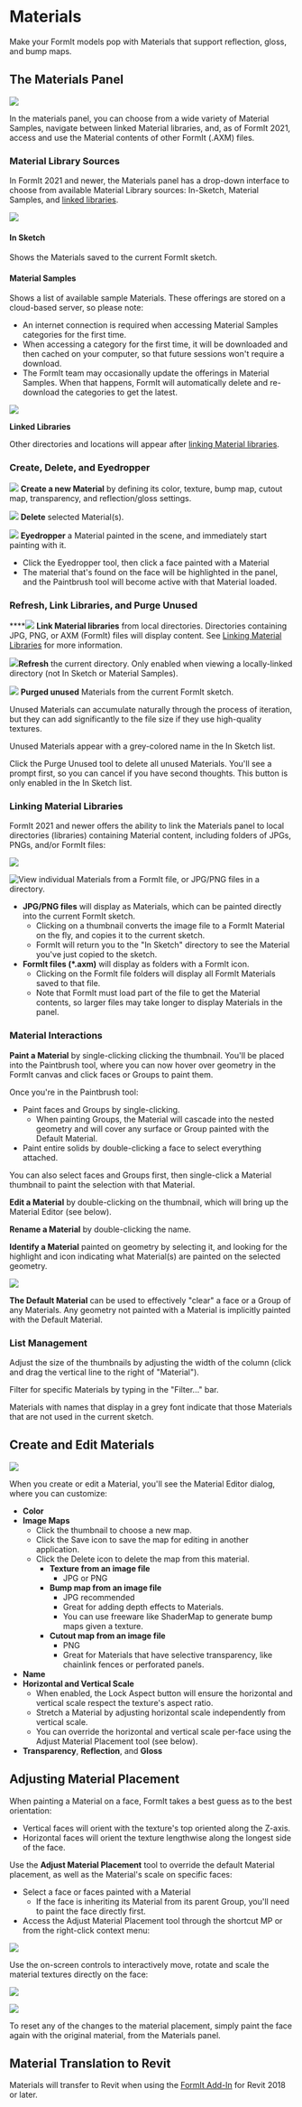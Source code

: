 # Materials

Make your FormIt models pop with Materials that support reflection, gloss, and bump maps.

## The Materials Panel

![](<../.gitbook/assets/materials-sample-category (2).png>)

In the materials panel, you can choose from a wide variety of Material Samples, navigate between linked Material libraries, and, as of FormIt 2021, access and use the Material contents of other FormIt (.AXM) files.

### Material Library Sources

In FormIt 2021 and newer, the Materials panel has a drop-down interface to choose from available Material Library sources: In-Sketch, Material Samples, and [linked libraries](https://windows.help.formit.autodesk.com/tool-library/materials#linking-material-libraries).

![](<../.gitbook/assets/materials-directory-picker (1).png>)

#### In Sketch

Shows the Materials saved to the current FormIt sketch.

#### Material Samples

Shows a list of available sample Materials. These offerings are stored on a cloud-based server, so please note:

* An internet connection is required when accessing Material Samples categories for the first time.
* When accessing a category for the first time, it will be downloaded and then cached on your computer, so that future sessions won't require a download.
* The FormIt team may occasionally update the offerings in Material Samples. When that happens, FormIt will automatically delete and re-download the categories to get the latest.

![](../.gitbook/assets/materials-samples\_original.png)

**Linked Libraries**

Other directories and locations will appear after [linking Material libraries](https://windows.help.formit.autodesk.com/tool-library/materials#linking-material-libraries).

### Create, Delete, and Eyedropper

![](../.gitbook/assets/materials\_add.PNG) **Create a new Material** by defining its color, texture, bump map, cutout map, transparency, and reflection/gloss settings.

![](<../.gitbook/assets/materials\_delete (1) (1).PNG>) **Delete** selected Material(s).

![](../.gitbook/assets/materials\_eyedropper.PNG) **Eyedropper** a Material painted in the scene, and immediately start painting with it.

* Click the Eyedropper tool, then click a face painted with a Material
* The material that's found on the face will be highlighted in the panel, and the Paintbrush tool will become active with that Material loaded.

### Refresh, Link Libraries, and Purge Unused

\*\*\*\*![](../.gitbook/assets/materials-link.png) **Link Material libraries** from local directories. Directories containing JPG, PNG, or AXM (FormIt) files will display content. See [Linking Material Libraries](https://windows.help.formit.autodesk.com/tool-library/materials#linking-material-libraries) for more information.

![](../.gitbook/assets/materials-refresh.png)**Refresh** the current directory. Only enabled when viewing a locally-linked directory (not In Sketch or Material Samples).

![](../.gitbook/assets/materials-purge.png) **Purged unused** Materials from the current FormIt sketch.

Unused Materials can accumulate naturally through the process of iteration, but they can add significantly to the file size if they use high-quality textures.

Unused Materials appear with a grey-colored name in the In Sketch list.

Click the Purge Unused tool to delete all unused Materials. You'll see a prompt first, so you can cancel if you have second thoughts. This button is only enabled in the In Sketch list.

### Linking Material Libraries

FormIt 2021 and newer offers the ability to link the Materials panel to local directories (libraries) containing Material content, including folders of JPGs, PNGs, and/or FormIt files:

![](../.gitbook/assets/materials-axms.png)

![View individual Materials from a FormIt file, or JPG/PNG files in a directory.](../.gitbook/assets/materials-axm-content.png)

* **JPG/PNG files** will display as Materials, which can be painted directly into the current FormIt sketch.
  * Clicking on a thumbnail converts the image file to a FormIt Material on the fly, and copies it to the current sketch.
  * FormIt will return you to the "In Sketch" directory to see the Material you've just copied to the sketch.
* **FormIt files (\*.axm)** will display as folders with a FormIt icon.
  * Clicking on the FormIt file folders will display all FormIt Materials saved to that file.
  * Note that FormIt must load part of the file to get the Material contents, so larger files may take longer to display Materials in the panel.

### Material Interactions

**Paint a Material** by single-clicking clicking the thumbnail. You'll be placed into the Paintbrush tool, where you can now hover over geometry in the FormIt canvas and click faces or Groups to paint them.

Once you're in the Paintbrush tool:

* Paint faces and Groups by single-clicking.
  * When painting Groups, the Material will cascade into the nested geometry and will cover any surface or Group painted with the Default Material.
* Paint entire solids by double-clicking a face to select everything attached.

You can also select faces and Groups first, then single-click a Material thumbnail to paint the selection with that Material.

**Edit a Material** by double-clicking on the thumbnail, which will bring up the Material Editor (see below).

**Rename a Material** by double-clicking the name.

**Identify a Material** painted on geometry by selecting it, and looking for the highlight and icon indicating what Material(s) are painted on the selected geometry.

![](../.gitbook/assets/material\_selected.png)

**The Default Material** can be used to effectively "clear" a face or a Group of any Materials. Any geometry not painted with a Material is implicitly painted with the Default Material.

### List Management

Adjust the size of the thumbnails by adjusting the width of the column (click and drag the vertical line to the right of "Material").

Filter for specific Materials by typing in the "Filter..." bar.

Materials with names that display in a grey font indicate that those Materials that are not used in the current sketch.

## Create and Edit Materials

![](<../.gitbook/assets/materials-editor (1).png>)

When you create or edit a Material, you'll see the Material Editor dialog, where you can customize:

* **Color**
* **Image Maps**
  * Click the thumbnail to choose a new map.
  * Click the Save icon to save the map for editing in another application.
  * Click the Delete icon to delete the map from this material.
    * **Texture from an image file**
      * JPG or PNG
    * **Bump map from an image file**
      * JPG recommended
      * Great for adding depth effects to Materials.
      * You can use freeware like ShaderMap to generate bump maps given a texture.
    * **Cutout map from an image file**
      * PNG
      * Great for Materials that have selective transparency, like chainlink fences or perforated panels.
* **Name**
* **Horizontal and Vertical Scale**
  * When enabled, the Lock Aspect button will ensure the horizontal and vertical scale respect the texture's aspect ratio.
  * Stretch a Material by adjusting horizontal scale independently from vertical scale.
  * You can override the horizontal and vertical scale per-face using the Adjust Material Placement tool (see below).
* **Transparency**, **Reflection**, and **Gloss**

## Adjusting Material Placement

When painting a Material on a face, FormIt takes a best guess as to the best orientation:

* Vertical faces will orient with the texture's top oriented along the Z-axis.
* Horizontal faces will orient the texture lengthwise along the longest side of the face.

Use the **Adjust Material Placement** tool to override the default Material placement, as well as the Material's scale on specific faces:

* Select a face or faces painted with a Material
  * If the face is inheriting its Material from its parent Group, you'll need to paint the face directly first.
* Access the Adjust Material Placement tool through the shortcut MP or from the right-click context menu:

![](../.gitbook/assets/adjust-material-placement.PNG)

Use the on-screen controls to interactively move, rotate and scale the material textures directly on the face:

![](../.gitbook/assets/materialplacement.gif)

![](../.gitbook/assets/adjust-material-placement.gif)

To reset any of the changes to the material placement, simply paint the face again with the original material, from the Materials panel.

## Material Translation to Revit

Materials will transfer to Revit when using the [FormIt Add-In](https://formit.autodesk.com/page/formit-revit) for Revit 2018 or later.
